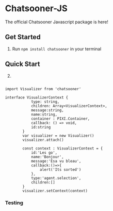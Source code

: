 # Chatsooner-JS

The official Chatsooner Javascript package is here!

## Get Started

1. Run `npm install chatsooner` in your terminal

## Quick Start

2. 

```

import Visualizer from 'chatsooner'

interface VisualizerContext {
            type: string,
            children: Array<VisualizerContext>,
            message:string,
            name:string,
            container : PIXI.Container,
            callback: () => void,
            id:string
        }
        var visualizer = new Visualizer()
        visualizer.attach()

        const context : VisualizerContext = {
            id:'Les go',
            name:'Bonjour',
            message:'Esa vu bleau',
            callback:()=>{
                alert('Its sorted')
            },
            type:'agent.selection',
            children:[]
        }
        visualizer.setContext(context)
```


### Testing

